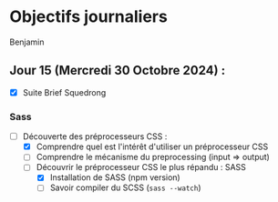 # Objectifs journaliers

Benjamin

## Jour 15 (Mercredi 30 Octobre 2024) :

- [X] Suite Brief Squedrong

### Sass

- [ ] Découverte des préprocesseurs CSS :
  - [X] Comprendre quel est l'intérêt d'utiliser un préprocesseur CSS
  - [ ] Comprendre le mécanisme du preprocessing (input => output)
  - [ ] Découvrir le préprocesseur CSS le plus répandu : SASS
    - [X] Installation de SASS (npm version)
    - [ ] Savoir compiler du SCSS (`sass --watch`)

